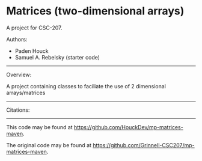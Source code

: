 # Matrices (two-dimensional arrays)

A project for CSC-207.

Authors:

* Paden Houck
* Samuel A. Rebelsky (starter code)

---

Overview:

A project containing classes to faciliate the use of 2 dimensional arrays/matrices

---

Citations:

---

This code may be found at <https://github.com/HouckDev/mp-matrices-maven>. 

The original code may be found at <https://github.com/Grinnell-CSC207/mp-matrices-maven>.
